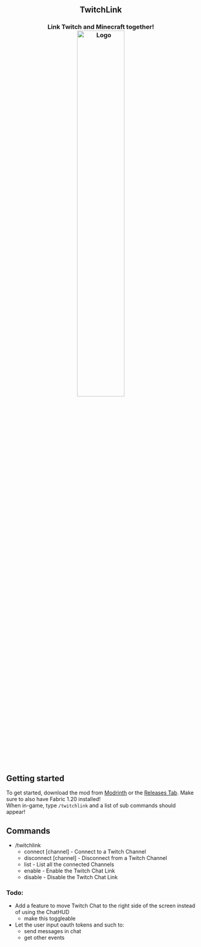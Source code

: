 ## <center>TwitchLink </center>
### <center>Link Twitch and Minecraft together!<br /><img src="https://raw.githubusercontent.com/cosrnic/TwitchLink/main/images/TwitchLinkLogo.png?token=GHSAT0AAAAAABW3BXBHLWZVI23KWAC3YIIYZHGUJIA" width=50% height=50% alt="Logo"></center>

## Getting started
To get started, download the mod from [Modrinth](https://modrinth.com/mod/twitchlink) or the [Releases Tab](https://github.com/cosrnic/TwitchLink/releases). Make sure to also have Fabric 1.20 installed!<br />
When in-game, type `/twitchlink` and a list of sub commands should appear!

## Commands
- /twitchlink
  - connect [channel] - Connect to a Twitch Channel
  - disconnect [channel] - Disconnect from a Twitch Channel
  - list - List all the connected Channels
  - enable - Enable the Twitch Chat Link
  - disable - Disable the Twitch Chat Link

### Todo:
- Add a feature to move Twitch Chat to the right side of the screen instead of using the ChatHUD
  - make this toggleable
- Let the user input oauth tokens and such to:
  - send messages in chat
  - get other events